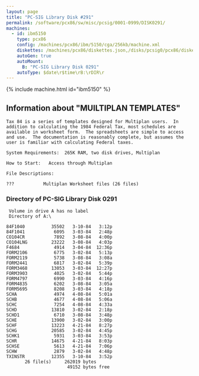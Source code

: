 ```yaml
---
layout: page
title: "PC-SIG Library Disk #291"
permalink: /software/pcx86/sw/misc/pcsig/0001-0999/DISK0291/
machines:
  - id: ibm5150
    type: pcx86
    config: /machines/pcx86/ibm/5150/cga/256kb/machine.xml
    diskettes: /machines/pcx86/diskettes.json,/disks/pcsig0/pcx86/diskettes.json
    autoGen: true
    autoMount:
      B: "PC-SIG Library Disk 0291"
    autoType: $date\r$time\rB:\rDIR\r
---
```


{% include machine.html id="ibm5150" %}

## Information about "MUILTIPLAN TEMPLATES"

    Tax 84 is a series of templates designed for Multiplan users.  In
    addition to calculating the 1984 Federal Tax, most schedules are
    available in worksheet form.  The spreadsheets are simple to access
    and use.  The documentation is reasonably complete, but assumes the
    user is familiar with calculating Federal taxes.
    
    System Requirements:  265K RAM, two disk drives, Multiplan
    
    How to Start:   Access through Multiplan
    
    File Descriptions:
    
    ???           Multiplan Worksheet files (26 files)

### Directory of PC-SIG Library Disk 0291

     Volume in drive A has no label
     Directory of A:\

    84F1040          35502   3-10-84   3:12p
    84F1041           6095   3-03-84   2:48p
    CO104CR           7892   3-08-84   4:00p
    CO104LNG         23222   3-08-84   4:03p
    F4684             4914   3-04-84  12:36p
    FORM2106          6775   3-02-84   5:13p
    FORM2119          5738   3-08-84   3:08a
    FORM2441          6817   3-02-84   5:39p
    FORM3468         13053   3-03-84  12:27p
    FORM3903          4025   3-02-84   5:44p
    FORM4797          6990   3-03-84   4:16p
    FORM4835          6202   3-08-84   3:05a
    FORM5695          8208   3-03-84   4:18p
    SCHA              4974   4-08-84   5:01a
    SCHB              4677   4-08-84   5:06a
    SCHC              7254   4-08-84   4:33a
    SCHD             13810   3-02-84   2:18p
    SCHD1             6710   3-08-84   3:48p
    SCHE             13900   3-02-84   3:00p
    SCHF             13223   4-21-84   8:27p
    SCHG             20585   3-02-84   4:45p
    SCHK1             5931   3-03-84   3:53p
    SCHR             14675   4-21-84   8:03p
    SCHSE             5613   4-21-84   7:06p
    SCHW              2879   3-02-84   4:48p
    TXINSTR          12355   3-10-84   3:52p
           26 file(s)     262019 bytes
                           49152 bytes free
